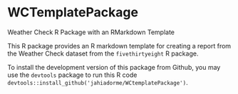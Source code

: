 # WCTemplatePackage

Weather Check R Package with an RMarkdown Template

This R package provides an R markdown template for creating a report from the Weather Check dataset from the `fivethirtyeight` R package. 

To install the development version of this package from Github, you may use the `devtools` package to run this R code `devtools::install_github('jahiadorme/WCtemplatePackage')`.
